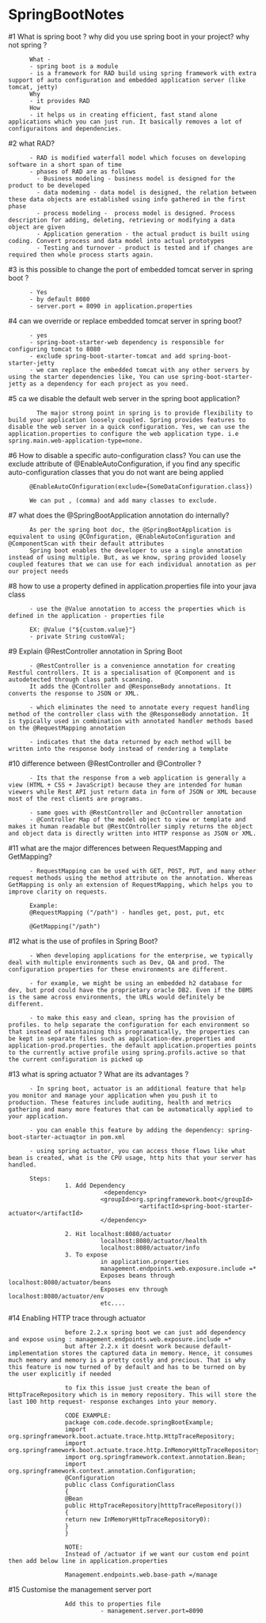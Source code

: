 # SpringBootNotes

#1 What is spring boot ? why did you use spring boot in your project? why not spring ?

          What - 
          - spring boot is a module
          - is a framework for RAD build using spring framework with extra support of auto configuration and embedded application server (like tomcat, jetty)
          Why
          - it provides RAD
          How
          - it helps us in creating efficient, fast stand alone applications which you can just run. It basically removes a lot of configuraitons and dependencies. 

#2 what RAD?

          - RAD is modified waterfall model which focuses on developing software in a short span of time
          - phases of RAD are as follows
            - Business modeling - business model is designed for the product to be developed
            - data modeming - data model is designed, the relation between these data objects are established using info gathered in the first phase
            - process modeling -  process model is designed. Process description for adding, deleting, retrieving or modifying a data object are given
            - Application generation - the actual product is built using coding. Convert process and data model into actual prototypes
            - Testing and turnover - product is tested and if changes are required then whole process starts again.
            
#3 is this possible to change the port of embedded tomcat server in spring boot ?

          - Yes
          - by default 8080
          - server.port = 8090 in application.properties

#4 can we override or replace embedded tomcat server in spring boot?

          - yes
          - spring-boot-starter-web dependency is responsible for configuring tomcat to 8080
          - exclude spring-boot-starter-tomcat and add spring-boot-starter-jetty
          - we can replace the embedded tomcat with any other servers by using the starter dependencies like, You can use spring-boot-starter-jetty as a dependency for each project as you need.

#5 ca we disable the default web server in the spring boot application?

            The major strong point in spring is to provide flexibility to build your application loosely coupled. Spring provides features to disable the web server in a quick configuration. Yes, we can use the application.properties to configure the web application type. i.e spring.main.web-application-type=none.


#6 How to disable a specific auto-configuration class?
          You can use the exclude attribute of @EnableAutoConfiguration, if you find any specific auto-configuration classes that you do not want are being applied

          @EnableAutoCOnfiguration(exclude={SomeDataConfiguration.class})

          We can put , (comma) and add many classes to exclude.


#7 what does the @SpringBootApplication annotation do internally?

          As per the spring boot doc, the @SpringBootApplication is equivalent to using @COnfiguration, @EnableAutoConfiguration and @ComponentScan with their default attributes
          Spring boot enables the developer to use a single annotation instead of using multiple. But, as we know, spring provided loosely coupled features that we can use for each individual annotation as per our project needs


#8 how to use a property defined in application.properties file into your java class

          - use the @Value annotation to access the properties which is defined in the application - properties file

          EX: @Value ("${custom.value}"}
          - private String customVal;

#9 Explain @RestController annotation in Spring Boot

          - @RestController is a convenience annotation for creating Restful controllers. It is a specialisation of @Component and is autodetected through class path scanning. 
          It adds the @Controller and @ResponseBody annotations. It converts the response to JSON or XML.

          - which eliminates the need to annotate every request handling method of the controller class with the @ResponseBody annotation. It is typically used in combination with annotated handler methods based on the @RequestMapping annotation

          - indicates that the data returned by each method will be written into the response body instead of rendering a template

#10 difference between @RestController and @Controller ?

          - Its that the response from a web application is generally a view (HTML + CSS + JavaScript) because they are intended for human viewers while Rest API just return data in form of JSON or XML because most of the rest clients are programs.

          - same goes with @RestController and @cController annotation
          - @Controller Map of the model object to view or template and makes it human readable but @RestCOntroller simply returns the object and object data is directly written into HTTP response as JSON or XML.

#11 what are the major differences between RequestMapping and GetMapping?

          - RequestMapping can be used with GET, POST, PUT, and many other request methods using the method attribute on the annotation. Whereas GetMapping is only an extension of RequestMapping, which helps you to improve clarity on requests.

          Example:
          @RequestMapping ("/path") - handles get, post, put, etc

          @GetMapping("/path")

#12 what is the use of profiles in Spring Boot?

          - When developing applications for the enterprise, we typically deal with multiple environments such as Dev, QA and prod. The configuration properties for these environments are different.

          - for example, we might be using an embedded h2 database for dev, but prod could have the proprietary oracle DB2. Even if the DBMS is the same across environments, the URLs would definitely be different.

          - to make this easy and clean, spring has the provision of profiles. to help separate the configuration for each environment so that instead of maintaining this programatically, the properties can be kept in separate files such as application-dev.properties and application-prod.properties. the default application.properties points to the currently active profile using spring.profils.active so that the current configuration is picked up

#13 what is spring actuator ? What are its advantages ?

          - In spring boot, actuator is an additional feature that help you monitor and manage your application when you push it to production. These features include auditing, health and metrics gathering and many more features that can be automatically applied to your application.

          - you can enable this feature by adding the dependency: spring-boot-starter-actuaqtor in pom.xml

          - using spring actuator, you can access those flows like what bean is created, what is the CPU usage, http hits that your server has handled.

          Steps:
                    1. Add Dependency
                               <dependency>
                              <groupId>org.springframework.boot</groupId>
                                         <artifactId>spring-boot-starter-actuator</artifactId>
                              </dependency>

                    2. Hit localhost:8080/actuator
                              localhost:8080/actuator/health
                              localhost:8080/actuator/info
                    3. To expose 
                              in application.properties
                              management.endpoints.web.exposure.include =*
                              Exposes beans through localhost:8080/actuator/beans
                              Exposes env through localhost:8080/actuator/env
                              etc....
                              
#14 Enabling HTTP trace through actuator

                    before 2.2.x spring boot we can just add dependency and expose using : management.endpoints.web.exposure.include =*
                    but after 2.2.x it doesnt work because default-implementation stores the captured data in memory. Hence, it consumes much memory and memory is a pretty costly and precious. That is why this feature is now turned of by default and has to be turned on by the user explicitly if needed

                    to fix this issue just create the bean of HttpTraceRepository which is in memory repository. This will store the last 100 http request- response exchanges into your memory.
                    
                    CODE EXAMPLE: 
                    package com.code.decode.springBootExample;
                    import org.springframework.boot.actuate.trace.http.HttpTraceRepository;
                    import org.springframework.boot.actuate.trace.http.InMemoryHttpTraceRepository;
                    import org.springframework.context.annotation.Bean;
                    import org.springframework.context.annotation.Configuration;
                    @Configuration
                    public class ConfigurationClass
                    {
                    @Bean
                    public HttpTraceRepository|htttpTraceRepository())
                    {
                    return new InMemoryHttpTraceRepository0):
                    }
                    }
                    
                    NOTE:
                    Instead of /actuator if we want our custom end point then add below line in application.properties

                    Management.endpoints.web.base-path =/manage
                    
#15 Customise the management server port

                    Add this to properties file
                              - management.server.port=8090













